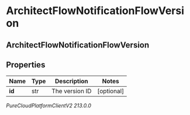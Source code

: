 # ArchitectFlowNotificationFlowVersion

## ArchitectFlowNotificationFlowVersion

## Properties

|Name | Type | Description | Notes|
|------------ | ------------- | ------------- | -------------|
| **id** | str | The version ID | [optional] |



_PureCloudPlatformClientV2 213.0.0_
